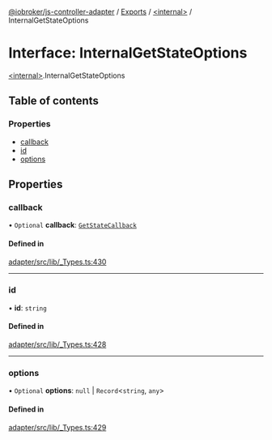 [@iobroker/js-controller-adapter](../README.md) / [Exports](../modules.md) / [\<internal\>](../modules/internal_.md) / InternalGetStateOptions

# Interface: InternalGetStateOptions

[\<internal\>](../modules/internal_.md).InternalGetStateOptions

## Table of contents

### Properties

- [callback](internal_.InternalGetStateOptions.md#callback)
- [id](internal_.InternalGetStateOptions.md#id)
- [options](internal_.InternalGetStateOptions.md#options)

## Properties

### callback

• `Optional` **callback**: [`GetStateCallback`](../modules/internal_.md#getstatecallback)

#### Defined in

[adapter/src/lib/_Types.ts:430](https://github.com/ioBroker/ioBroker.js-controller/blob/a0e0bc1d/packages/adapter/src/lib/_Types.ts#L430)

___

### id

• **id**: `string`

#### Defined in

[adapter/src/lib/_Types.ts:428](https://github.com/ioBroker/ioBroker.js-controller/blob/a0e0bc1d/packages/adapter/src/lib/_Types.ts#L428)

___

### options

• `Optional` **options**: ``null`` \| `Record`\<`string`, `any`\>

#### Defined in

[adapter/src/lib/_Types.ts:429](https://github.com/ioBroker/ioBroker.js-controller/blob/a0e0bc1d/packages/adapter/src/lib/_Types.ts#L429)
